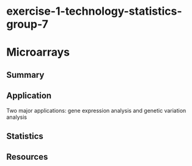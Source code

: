 # exercise-1-technology-statistics-group-7

# Microarrays

## Summary

## Application

Two major applications: gene expression analysis and genetic variation analysis

## Statistics

## Resources
